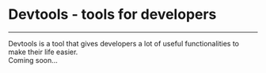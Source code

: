 # Devtools - tools for developers
***
Devtools is a tool that gives developers a lot of useful functionalities to make their life easier.\
Coming soon...